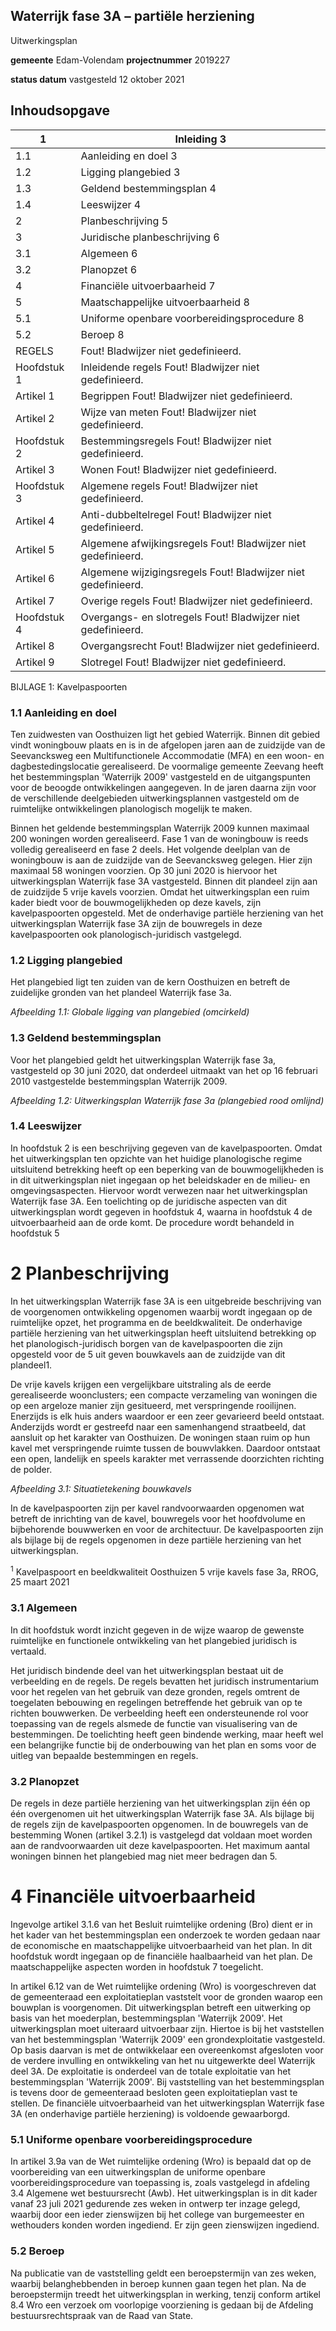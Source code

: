 ## Waterrijk fase 3A – partiële herziening

Uitwerkingsplan

**gemeente** Edam-Volendam **projectnummer** 2019227

**status datum** vastgesteld 12 oktober 2021

## Inhoudsopgave

| 1           | Inleiding 3                                                    |
|-------------|----------------------------------------------------------------|
| 1.1         | Aanleiding en doel  3                                          |
| 1.2         | Ligging plangebied 3                                           |
| 1.3         | Geldend bestemmingsplan  4                                     |
| 1.4         | Leeswijzer  4                                                  |
| 2           | Planbeschrijving 5                                             |
| 3           | Juridische planbeschrijving 6                                  |
| 3.1         | Algemeen 6                                                     |
| 3.2         | Planopzet  6                                                   |
| 4           | Financiële uitvoerbaarheid 7                                   |
| 5           | Maatschappelijke uitvoerbaarheid  8                            |
| 5.1         | Uniforme openbare voorbereidingsprocedure  8                   |
| 5.2         | Beroep 8                                                       |
| REGELS      | Fout! Bladwijzer niet gedefinieerd.                            |
| Hoofdstuk 1 | Inleidende regels  Fout! Bladwijzer niet gedefinieerd.         |
| Artikel 1   | Begrippen Fout! Bladwijzer niet gedefinieerd.                  |
| Artikel 2   | Wijze van meten  Fout! Bladwijzer niet gedefinieerd.           |
| Hoofdstuk 2 | Bestemmingsregels  Fout! Bladwijzer niet gedefinieerd.         |
| Artikel 3   | Wonen Fout! Bladwijzer niet gedefinieerd.                      |
| Hoofdstuk 3 | Algemene regels Fout! Bladwijzer niet gedefinieerd.            |
| Artikel 4   | Anti-dubbeltelregel  Fout! Bladwijzer niet gedefinieerd.       |
| Artikel 5   | Algemene afwijkingsregels  Fout! Bladwijzer niet gedefinieerd. |
| Artikel 6   | Algemene wijzigingsregels Fout! Bladwijzer niet gedefinieerd.  |
| Artikel 7   | Overige regels Fout! Bladwijzer niet gedefinieerd.             |
| Hoofdstuk 4 | Overgangs- en slotregels  Fout! Bladwijzer niet gedefinieerd.  |
| Artikel 8   | Overgangsrecht  Fout! Bladwijzer niet gedefinieerd.            |
| Artikel 9   | Slotregel Fout! Bladwijzer niet gedefinieerd.                  |

BIJLAGE 1: Kavelpaspoorten

### 1.1 Aanleiding en doel

Ten zuidwesten van Oosthuizen ligt het gebied Waterrijk. Binnen dit gebied vindt woningbouw plaats en is in de afgelopen jaren aan de zuidzijde van de Seevancksweg een Multifunctionele Accommodatie (MFA) en een woon- en dagbestedingslocatie gerealiseerd. De voormalige gemeente Zeevang heeft het bestemmingsplan 'Waterrijk 2009' vastgesteld en de uitgangspunten voor de beoogde ontwikkelingen aangegeven. In de jaren daarna zijn voor de verschillende deelgebieden uitwerkingsplannen vastgesteld om de ruimtelijke ontwikkelingen planologisch mogelijk te maken.

Binnen het geldende bestemmingsplan Waterrijk 2009 kunnen maximaal 200 woningen worden gerealiseerd. Fase 1 van de woningbouw is reeds volledig gerealiseerd en fase 2 deels. Het volgende deelplan van de woningbouw is aan de zuidzijde van de Seevancksweg gelegen. Hier zijn maximaal 58 woningen voorzien. Op 30 juni 2020 is hiervoor het uitwerkingsplan Waterrijk fase 3A vastgesteld. Binnen dit plandeel zijn aan de zuidzijde 5 vrije kavels voorzien. Omdat het uitwerkingsplan een ruim kader biedt voor de bouwmogelijkheden op deze kavels, zijn kavelpaspoorten opgesteld. Met de onderhavige partiële herziening van het uitwerkingsplan Waterrijk fase 3A zijn de bouwregels in deze kavelpaspoorten ook planologisch-juridisch vastgelegd.

### 1.2 Ligging plangebied

Het plangebied ligt ten zuiden van de kern Oosthuizen en betreft de zuidelijke gronden van het plandeel Waterrijk fase 3a.

*Afbeelding 1.1: Globale ligging van plangebied (omcirkeld)*

### 1.3 Geldend bestemmingsplan

Voor het plangebied geldt het uitwerkingsplan Waterrijk fase 3a, vastgesteld op 30 juni 2020, dat onderdeel uitmaakt van het op 16 februari 2010 vastgestelde bestemmingsplan Waterrijk 2009.

*Afbeelding 1.2: Uitwerkingsplan Waterrijk fase 3a (plangebied rood omlijnd)*

### 1.4 Leeswijzer

In hoofdstuk 2 is een beschrijving gegeven van de kavelpaspoorten. Omdat het uitwerkingsplan ten opzichte van het huidige planologische regime uitsluitend betrekking heeft op een beperking van de bouwmogelijkheden is in dit uitwerkingsplan niet ingegaan op het beleidskader en de milieu- en omgevingsaspecten. Hiervoor wordt verwezen naar het uitwerkingsplan Waterrijk fase 3A. Een toelichting op de juridische aspecten van dit uitwerkingsplan wordt gegeven in hoofdstuk 4, waarna in hoofdstuk 4 de uitvoerbaarheid aan de orde komt. De procedure wordt behandeld in hoofdstuk 5

# 2 Planbeschrijving

In het uitwerkingsplan Waterrijk fase 3A is een uitgebreide beschrijving van de voorgenomen ontwikkeling opgenomen waarbij wordt ingegaan op de ruimtelijke opzet, het programma en de beeldkwaliteit. De onderhavige partiële herziening van het uitwerkingsplan heeft uitsluitend betrekking op het planologisch-juridisch borgen van de kavelpaspoorten die zijn opgesteld voor de 5 uit geven bouwkavels aan de zuidzijde van dit plandeel1.

De vrije kavels krijgen een vergelijkbare uitstraling als de eerde gerealiseerde woonclusters; een compacte verzameling van woningen die op een argeloze manier zijn gesitueerd, met verspringende rooilijnen. Enerzijds is elk huis anders waardoor er een zeer gevarieerd beeld ontstaat. Anderzijds wordt er gestreefd naar een samenhangend straatbeeld, dat aansluit op het karakter van Oosthuizen. De woningen staan ruim op hun kavel met verspringende ruimte tussen de bouwvlakken. Daardoor ontstaat een open, landelijk en speels karakter met verrassende doorzichten richting de polder.

*Afbeelding 3.1: Situatietekening bouwkavels*

In de kavelpaspoorten zijn per kavel randvoorwaarden opgenomen wat betreft de inrichting van de kavel, bouwregels voor het hoofdvolume en bijbehorende bouwwerken en voor de architectuur. De kavelpaspoorten zijn als bijlage bij de regels opgenomen in deze partiële herziening van het uitwerkingsplan.

<sup>1</sup> Kavelpaspoort en beeldkwaliteit Oosthuizen 5 vrije kavels fase 3a, RROG, 25 maart 2021

### 3.1 Algemeen

In dit hoofdstuk wordt inzicht gegeven in de wijze waarop de gewenste ruimtelijke en functionele ontwikkeling van het plangebied juridisch is vertaald.

Het juridisch bindende deel van het uitwerkingsplan bestaat uit de verbeelding en de regels. De regels bevatten het juridisch instrumentarium voor het regelen van het gebruik van deze gronden, regels omtrent de toegelaten bebouwing en regelingen betreffende het gebruik van op te richten bouwwerken. De verbeelding heeft een ondersteunende rol voor toepassing van de regels alsmede de functie van visualisering van de bestemmingen. De toelichting heeft geen bindende werking, maar heeft wel een belangrijke functie bij de onderbouwing van het plan en soms voor de uitleg van bepaalde bestemmingen en regels.

### 3.2 Planopzet

De regels in deze partiële herziening van het uitwerkingsplan zijn één op één overgenomen uit het uitwerkingsplan Waterrijk fase 3A. Als bijlage bij de regels zijn de kavelpaspoorten opgenomen. In de bouwregels van de bestemming Wonen (artikel 3.2.1) is vastgelegd dat voldaan moet worden aan de randvoorwaarden uit deze kavelpaspoorten. Het maximum aantal woningen binnen het plangebied mag niet meer bedragen dan 5.

# 4 Financiële uitvoerbaarheid

Ingevolge artikel 3.1.6 van het Besluit ruimtelijke ordening (Bro) dient er in het kader van het bestemmingsplan een onderzoek te worden gedaan naar de economische en maatschappelijke uitvoerbaarheid van het plan. In dit hoofdstuk wordt ingegaan op de financiële haalbaarheid van het plan. De maatschappelijke aspecten worden in hoofdstuk 7 toegelicht.

In artikel 6.12 van de Wet ruimtelijke ordening (Wro) is voorgeschreven dat de gemeenteraad een exploitatieplan vaststelt voor de gronden waarop een bouwplan is voorgenomen. Dit uitwerkingsplan betreft een uitwerking op basis van het moederplan, bestemmingsplan 'Waterrijk 2009'. Het uitwerkingsplan moet uiteraard uitvoerbaar zijn. Hiertoe is bij het vaststellen van het bestemmingsplan 'Waterrijk 2009' een grondexploitatie vastgesteld. Op basis daarvan is met de ontwikkelaar een overeenkomst afgesloten voor de verdere invulling en ontwikkeling van het nu uitgewerkte deel Waterrijk deel 3A. De exploitatie is onderdeel van de totale exploitatie van het bestemmingsplan 'Waterrijk 2009'. Bij vaststelling van het bestemmingsplan is tevens door de gemeenteraad besloten geen exploitatieplan vast te stellen. De financiële uitvoerbaarheid van het uitwerkingsplan Waterrijk fase 3A (en onderhavige partiële herziening) is voldoende gewaarborgd.

### 5.1 Uniforme openbare voorbereidingsprocedure

In artikel 3.9a van de Wet ruimtelijke ordening (Wro) is bepaald dat op de voorbereiding van een uitwerkingsplan de uniforme openbare voorbereidingsprocedure van toepassing is, zoals vastgelegd in afdeling 3.4 Algemene wet bestuursrecht (Awb). Het uitwerkingsplan is in dit kader vanaf 23 juli 2021 gedurende zes weken in ontwerp ter inzage gelegd, waarbij door een ieder zienswijzen bij het college van burgemeester en wethouders konden worden ingediend. Er zijn geen zienswijzen ingediend.

### 5.2 Beroep

Na publicatie van de vaststelling geldt een beroepstermijn van zes weken, waarbij belanghebbenden in beroep kunnen gaan tegen het plan. Na de beroepstermijn treedt het uitwerkingsplan in werking, tenzij conform artikel 8.4 Wro een verzoek om voorlopige voorziening is gedaan bij de Afdeling bestuursrechtspraak van de Raad van State.